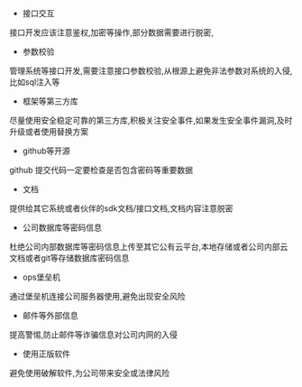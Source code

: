 
- 接口交互

接口开发应该注意鉴权,加密等操作,部分数据需要进行脱密,

- 参数校验

管理系统等接口开发,需要注意接口参数校验,从根源上避免非法参数对系统的入侵,比如sql注入等

- 框架等第三方库

尽量使用安全稳定可靠的第三方库,积极关注安全事件,如果发生安全事件漏洞,及时升级或者使用替换方案

- github等开源

github 提交代码一定要检查是否包含密码等重要数据

- 文档

提供给其它系统或者伙伴的sdk文档/接口文档,文档内容注意脱密

- 公司数据库等密码信息

杜绝公司内部数据库等密码信息上传至其它公有云平台,本地存储或者公司内部云文档或者git等存储数据库密码信息

- ops堡垒机

通过堡垒机连接公司服务器使用,避免出现安全风险

- 邮件等外部信息

提高警惕,防止邮件等诈骗信息对公司内网的入侵

- 使用正版软件

避免使用破解软件,为公司带来安全或法律风险
